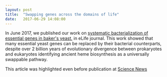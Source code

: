 ```yaml
---
layout: post
title:  "Swapping genes across the domains of life"
date:   2017-06-29 14:08:00
---
```

In June 2017, we published our work on [systematic bacterialization of essential genes in baker's yeast.](https://elifesciences.org/articles/25093) in eLife journal. This work showed that many essential yeast genes can be replaced by their bacterial counterparts, despite over 2 billion years of evolutionary divergence between prokaryotes and eukaryotes identifying ancient heme biosynthesis as a universally swappable pathway.

This article was highlighted even before publication at [Science News](https://www.sciencenews.org/article/swapping-analogous-genes-no-problem-among-species) 
